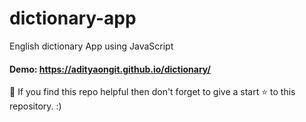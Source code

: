 # dictionary-app
English dictionary App using JavaScript

#### Demo: https://adityaongit.github.io/dictionary/



🙏 If you find this repo helpful then don't forget to give a start ⭐ to this repository. :)
